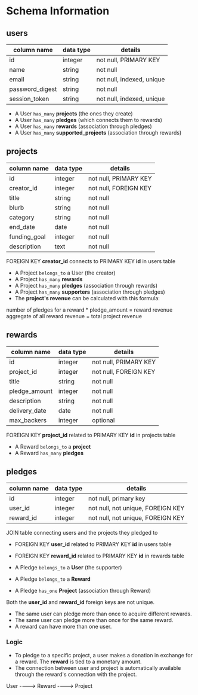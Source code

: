 # Schema Information

## users

| column name     | data type | details                   |
|-----------------|-----------|---------------------------|
| id              | integer   | not null, PRIMARY KEY     |
| name            | string    | not null                  |
| email           | string    | not null, indexed, unique |
| password_digest | string    | not null                  |
| session_token   | string    | not null, indexed, unique |

- A User `has_many` **projects** (the ones they create)
- A User `has_many` **pledges** (which connects them to rewards)
- A User `has_many` **rewards** (association through pledges)
- A User `has_many` **supported_projects** (association through rewards)

## projects

| column name         | data type | details               |
|---------------------|-----------|-----------------------|
| id                  | integer   | not null, PRIMARY KEY |
| creator_id          | integer   | not null, FOREIGN KEY |
| title               | string    | not null              |
| blurb               | string    | not null              |
| category            | string    | not null              |
| end_date            | date      | not null              |
| funding_goal        | integer   | not null              |
| description         | text      | not null              |

FOREIGN KEY **creator_id** connects to PRIMARY KEY **id** in users table

- A Project `belongs_to` a User (the creator)
- A Project `has_many` **rewards**
- A Project `has_many` **pledges** (association through rewards)
- A Project `has_many` **supporters** (association through pledges)
- The **project's revenue** can be calculated with this formula:

number of pledges for a reward * pledge_amount = reward revenue
aggregate of all reward revenue = total project revenue

## rewards

| column name   | data type | details               |
|---------------|-----------|-----------------------|
| id            | integer   | not null, PRIMARY KEY |
| project_id    | integer   | not null, FOREIGN KEY |
| title         | string    | not null              |
| pledge_amount | integer   | not null              |
| description   | string    | not null              |
| delivery_date | date      | not null              |
| max_backers   | integer   | optional              |

FOREIGN KEY **project_id** related to PRIMARY KEY **id** in projects table

- A Reward `belongs_to` a **project**
- A Reward `has_many` **pledges**

## pledges

| column name | data type | details                           |
|-------------|-----------|-----------------------------------|
| id          | integer   | not null, primary key             |
| user_id     | integer   | not null, not unique, FOREIGN KEY |
| reward_id   | integer   | not null, not unique, FOREIGN KEY |

JOIN table connecting users and the projects they pledged to

- FOREIGN KEY **user_id** related to PRIMARY KEY **id** in users table
- FOREIGN KEY **reward_id** related to PRIMARY KEY **id** in rewards table

- A Pledge `belongs_to` a **User** (the supporter)
- A Pledge `belongs_to` a **Reward**
- A Pledge `has_one` **Project** (association through Reward)

Both the **user_id** and **reward_id** foreign keys are not unique.

- The same user can pledge more than once to acquire different rewards.
- The same user can pledge more than once for the same reward.
- A reward can have more than one user.

### Logic

- To pledge to a specific project, a user makes a donation in exchange for a reward. The **reward** is tied to a monetary amount.
- The connection between user and project is automatically available through the reward's connection with the project.

User ---->  Reward ----> Project
